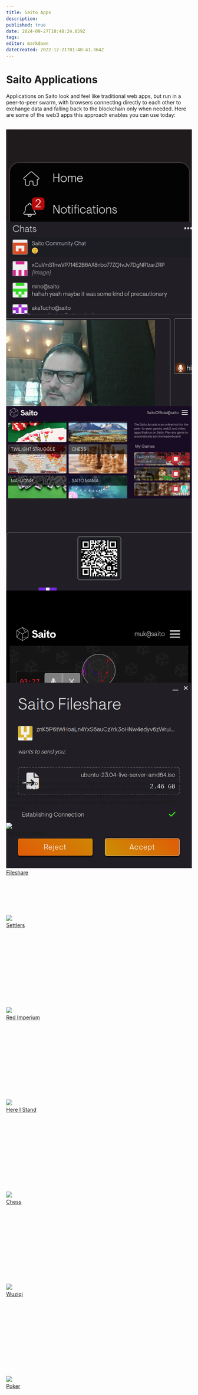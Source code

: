 ```yaml
---
title: Saito Apps
description: 
published: true
date: 2024-09-27T10:48:24.859Z
tags: 
editor: markdown
dateCreated: 2022-12-21T01:40:41.364Z
---
```


# Saito Applications

Applications on Saito look and feel like traditional web apps, but run in a peer-to-peer swarm, with browsers connecting directly to each other to exchange data and falling back to the blockchain only when needed. Here are some of the web3 apps this approach enables you can use today:

<br/>

<style>
  .app_box {
  height: 250px;
  }
</style>

<div class="app_container">

  <a href="/tech/applications/redsquare">
    <div class="app_box">
       <div class="app_img">
         <!--<img src="https://saito.io/twilight/img/arcade/arcade.jpg" />-->
         <img src="/red-square-menu.png" />
       </div>
       <div class="app_title">RedSquare</div>
    </div>
  </a>
  
  <a href="/tech/applications/chat">
    <div class="app_box">
       <div class="app_img">
         <img src="/chat-small.png" />
       </div>
       <div class="app_title">Saito Chat</div>
    </div>
  </a>

  <a href="/tech/applications/videocall">
    <div class="app_box">
       <div class="app_img">
         <img src="/video-call-small.png" />
       </div>
       <div class="app_title">Video Calls</div>
    </div>
  </a>

  <a href="/tech/applications/arcade">
    <div class="app_box">
       <div class="app_img">
         <img src="/arcade.png" />
       </div>
       <div class="app_title">Saito Arcade</div>
     </div>
  </a>

  <a href="/tech/applications/wallet">
    <div class="app_box">
       <div class="app_img">
         <img src="/wallet-small.png" />
       </div>
       <div class="app_title">Saito Wallet</div>
    </div>
  </a>

  <a href="/tech/applications/swarmcast">
    <div class="app_box">
      <div class="app_img">
        <img src="/swarmcast-small.png" />
      </div>
      <div class="app_title">Swarmcast</div>
    </div>
  </a>
  
  <a href="/tech/applications/fileshare">
    <div class="app_box">
      <div class="app_img">
        <img src="/fileshare-ubuntu.png" />
      </div>
      <div class="app_title">Fileshare</div>
    </div>
  </a>

</div>

<p>In addition to those applications, Saito supports a number of great game that can be installed into the Saito Arcade. The Saito Game Engine that powers these games abstracts away the complicated cryptographic operations necessary to run provably-fair games on a distributed P2P network. </p>

<br/>
<div class="app_container">

  <a href="/tech/applications/twilight">
    <div class="app_box">
       <div class="app_img">
         <img src="https://saito.io/twilight/img/arcade/arcade.jpg" />
       </div>
       <div class="app_title">Twilight Struggle</div>
    </div>
  </a>

  <a href="/tech/applications/settlers">
    <div class="app_box">
       <div class="app_img">
         <img src="https://saito.io/settlers/img/arcade/arcade.jpg" />
       </div>
       <div class="app_title">Settlers</div>
    </div>
  </a>

  <a href="/tech/applications/imperium">
    <div class="app_box">
       <div class="app_img">
         <img src="https://staging.saito.io/imperium/img/arcade/arcade.jpg" />
       </div>
       <div class="app_title">Red Imperium</div>
     </div>
  </a>

  <a href="/tech/applications/his">
    <div class="app_box">
       <div class="app_img">
         <img src="https://staging.saito.io/his/img/arcade/arcade.jpg" />
       </div>
       <div class="app_title">Here I Stand</div>
    </div>
  </a>

  <a href="/tech/applications/chess">
    <div class="app_box">
      <div class="app_img">
        <img src="https://saito.io/chess/img/arcade/arcade.jpg" />
      </div>
      <div class="app_title">Chess</div>
    </div>
  </a>

  <a href="/tech/applications/wuziqi">
    <div class="app_box">
      <div class="app_img">
        <img src="https://saito.io/wuziqi/img/arcade/arcade.jpg" />
      </div>
      <div class="app_title">Wuziqi</div>
    </div>
  </a>

  <a href="/tech/applications/poker">
    <div class="app_box">
      <div class="app_img">
        <img src="https://saito.io/poker/img/arcade/arcade.jpg" />
      </div>
      <div class="app_title">Poker</div>
    </div>
  </a>

</div>

## Build Your Own Application?

Developers can see our full list of [available modules](https://github.com/SaitoTech/saito-lite-rust/tree/master/mods) to get a sense of what it is possible to build atop Saito. We have a [tutorial series](/tech/tutorials) that explains how to get started building Saito applications, but encourage all developers seriously interested in putting together an application to contact the team for help getting started.

